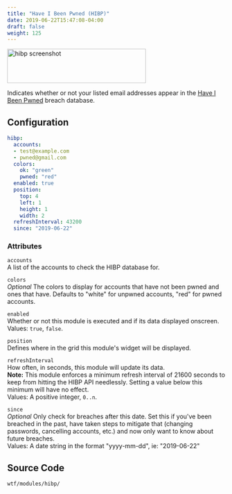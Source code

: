 ```yaml
---
title: "Have I Been Pwned (HIBP)"
date: 2019-06-22T15:47:08-04:00
draft: false
weight: 125
---
```


<img class="screenshot" src="/imgs/modules/hibp.png" width="320" height="79" alt="hibp screenshot" />

Indicates whether or not your listed email addresses appear in the [Have I Been Pwned](https://haveibeenpwned.com) breach database.

## Configuration

```yaml
hibp:
  accounts:
  - test@example.com
  - pwned@gmail.com
  colors:
    ok: "green"
    pwned: "red"
  enabled: true
  position:
    top: 4
    left: 1
    height: 1
    width: 2
  refreshInterval: 43200
  since: "2019-06-22"
```

### Attributes

`accounts` <br />
A list of the accounts to check the HIBP database for. 

`colors` <br />
_Optional_ The colors to display for accounts that have not been pwned and ones that have. Defaults to 
"white" for unpwned accounts, "red" for pwned accounts.

`enabled` <br />
Whether or not this module is executed and if its data displayed onscreen. <br />
Values: `true`, `false`.

`position` <br />
Defines where in the grid this module's widget will be displayed. <br />

`refreshInterval` <br />
How often, in seconds, this module will update its data. <br />
**Note:** This module enforces a minimum refresh interval of 21600 seconds to keep from hitting 
the HIBP API needlessly. Setting a value below this minimum will  have no effect. <br />
Values: A positive integer, `0..n`.

`since` <br />
_Optional_ Only check for breaches after this date. Set this if you've been breached in the past, 
have taken steps to mitigate that (changing passwords, cancelling accounts, etc.) and now only 
want to know about future breaches. <br />
Values: A date string in the format "yyyy-mm-dd", ie: "2019-06-22"

## Source Code

```bash
wtf/modules/hibp/
```